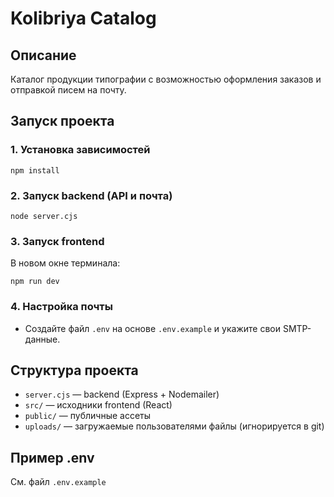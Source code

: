 # Kolibriya Catalog

## Описание
Каталог продукции типографии с возможностью оформления заказов и отправкой писем на почту.

## Запуск проекта

### 1. Установка зависимостей
```
npm install
```

### 2. Запуск backend (API и почта)
```
node server.cjs
```

### 3. Запуск frontend
В новом окне терминала:
```
npm run dev
```

### 4. Настройка почты
- Создайте файл `.env` на основе `.env.example` и укажите свои SMTP-данные.

## Структура проекта
- `server.cjs` — backend (Express + Nodemailer)
- `src/` — исходники frontend (React)
- `public/` — публичные ассеты
- `uploads/` — загружаемые пользователями файлы (игнорируется в git)

## Пример .env
См. файл `.env.example` 